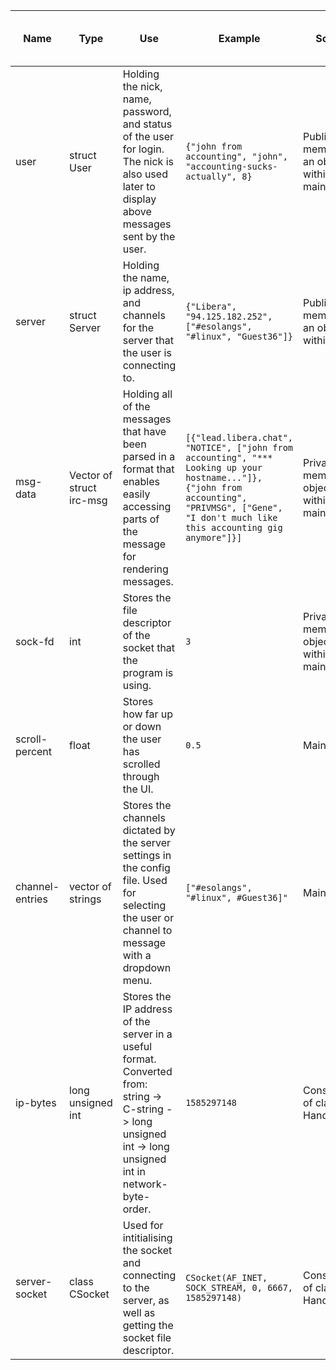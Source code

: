 
| Name | Type | Use | Example | Scope | (where applicable) Member values |
| ---- | ---- | --- | ------- | ----- | ------------------------ |
| user | struct User | Holding the nick, name, password, and status of the user for login. The nick is also used later to display above messages sent by the user. | `{"john from accounting", "john", "accounting-sucks-actually", 8}` | Public member of an object within main. | nick (string), real name (string), password (string), status (int) |
| server | struct Server | Holding the name, ip address, and channels for the server that the user is connecting to. | `{"Libera", "94.125.182.252", ["#esolangs", "#linux", "Guest36"]}`| Public member of an object within main | name (string), ip address (string), channels (vector of strings). |
| msg-data | Vector of struct irc-msg | Holding all of the messages that have been parsed in a format that enables easily accessing parts of the message for rendering messages. | `[{"lead.libera.chat", "NOTICE", ["john from accounting", "*** Looking up your hostname..."]}, {"john from accounting", "PRIVMSG", ["Gene", "I don't much like this accounting gig anymore"]}]` | Private member of object within main. | Member values of struct irc-msg: prefix (string, default = ""), command (string), params (vector of strings). |
| sock-fd | int | Stores the file descriptor of the socket that the program is using. | `3` | Private member of object within main. | |
| scroll-percent | float | Stores how far up or down the user has scrolled through the UI. | `0.5` | Main. | |
| channel-entries | vector of strings | Stores the channels dictated by the server settings in the config file. Used for selecting the user or channel to message with a dropdown menu. | `["#esolangs", "#linux", #Guest36]"` | Main. | |
| ip-bytes | long unsigned int | Stores the IP address of the server in a useful format. Converted from: string -> C-string -> long unsigned int -> long unsigned int in network-byte-order. | `1585297148` | Constructor of class Handler. | |
| server-socket | class CSocket | Used for intitialising the socket and connecting to the server, as well as getting the socket file descriptor. | `CSocket(AF_INET, SOCK_STREAM, 0, 6667, 1585297148)` | Constructor of class Handler. | Address (struct sockaddr_in), sock-fd (int), connection (int). |
